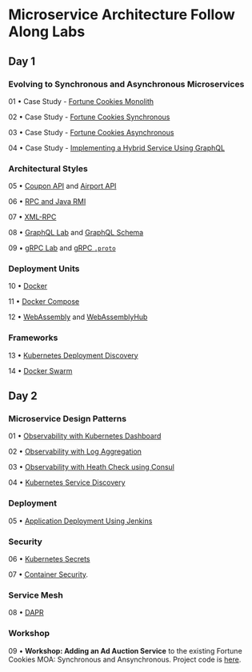 # Microservice Architecture Follow Along Labs

## Day 1

### Evolving to Synchronous and Asynchronous Microservices

01 • Case Study - [Fortune Cookies Monolith](https://github.com/reselbob/fortune-cookies/tree/master/monolith)

02 • Case Study - [Fortune Cookies Synchronous](https://github.com/reselbob/fortune-cookies/tree/master/microservice-sync)

03 • Case Study - [Fortune Cookies Asynchronous](https://github.com/reselbob/fortune-cookies/tree/master/microservice-async)

04 • Case Study - [Implementing a Hybrid Service Using GraphQL](https://github.com/reselbob/seat-saver)

### Architectural Styles

05 • [Coupon API](coupon-api.yaml) and [Airport API](airport-codes-swagger.yaml)

06 • [RPC and Java RMI](https://katacoda.com/programmableweb/scenarios/understanding-java-rmi)

07 • [XML-RPC](https://katacoda.com/programmableweb/scenarios/working-with-xml-rpc)

08 • [GraphQL Lab](https://github.com/reselbob/seat-saver) and [GraphQL Schema](graphql)

09 • [gRPC Lab](https://katacoda.com/programmableweb/scenarios/understanding-a-grpc-api) and [gRPC `.proto`](simple.proto)

### Deployment Units

10 • [Docker](https://github.com/reselbob/wisesayings)

11 • [Docker Compose](https://github.com/reselbob/dockerdemos/tree/master/foodcourt)

12 • [WebAssembly](webassembly/basic.html) and [WebAssemblyHub](/https://webassemblyhub.io/repositories/)

### Frameworks

13 • [Kubernetes Deployment Discovery](https://github.com/reselbob/k8sdemos/tree/master/deployment-discovery-red-green)

14 • [Docker Swarm](https://github.com/reselbob/dockerdemos/tree/master/foodcourt)


## Day 2

### Microservice Design Patterns

01 • [Observability with Kubernetes Dashboard](https://github.com/reselbob/innosoft-vmware-10202019/tree/master/k8s-dashboard)

02 • [Observability with Log Aggregation](https://github.com/reselbob/dockerdemos/tree/master/travelagent)

03 • [Observability with Heath Check using Consul](https://github.com/reselbob/innosoft-vmware-10202019/tree/master/consul)

04 • [Kubernetes Service Discovery](https://github.com/reselbob/innosoft/tree/master/microservices-architecture/04-service-discovery-k8s)

### Deployment

05 • [Application Deployment Using Jenkins](https://github.com/reselbob/fatjenkins)

### Security

06 • [Kubernetes Secrets](https://github.com/reselbob/innosoft/blob/master/microservices-architecture/supplemental/labs/02-kubernetes-secrets/README.md)

07 • [Container Security](https://github.com/reselbob/dockerdemos/tree/master/security-blankets).

### Service Mesh

08 • [DAPR](https://katacoda.com/reselbob/scenarios/using-dapr)

### Workshop

09 • **Workshop: Adding an Ad Auction Service** to the existing Fortune Cookies MOA: Synchronous and Ansynchronous. Project code is [here](https://github.com/reselbob/fortune-cookies).
